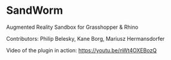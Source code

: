 # SandWorm
Augmented Reality Sandbox for Grasshopper &amp; Rhino

Contributors:
Philip Belesky, Kane Borg, Mariusz Hermansdorfer

Video of the plugin in action:
https://youtu.be/nWt4OXEBozQ
